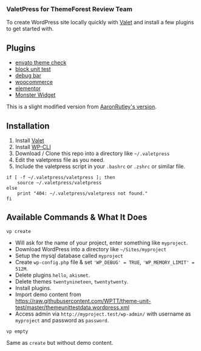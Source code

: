 ### ValetPress for ThemeForest Review Team

To create WordPress site locally quickly with [Valet](https://laravel.com/docs/8.x/valet) and install a few plugins to get started with.

## Plugins

- [envato theme check](https://github.com/envato/envato-theme-check)
- [block unit test](https://wordpress.org/plugins/block-unit-test/)
- [debug bar](https://wordpress.org/plugins/debug-bar/)
- [woocommerce](https://wordpress.org/plugins/woocommerce/)
- [elementor](https://wordpress.org/plugins/elementor/)
- [Monster Widget](https://wordpress.org/plugins/monster-widget/)

This is a slight modified version from [AaronRutley's version](https://github.com/AaronRutley/valetpress).

## Installation

1. Install [Valet](https://laravel.com/docs/8.x/valet)
2. Install [WP-CLI](https://wp-cli.org/)
3. Download / Clone this repo into a directory like `~/.valetpress`
4. Edit the valetpress file as you need.
5. Include the valetpress script in your `.bashrc` or `.zshrc` or similar file.

```
if [ -f ~/.valetpress/valetpress ]; then
    source ~/.valetpress/valetpress
else
    print "404: ~/.valetpress/valetpress not found."
fi
```

## Available Commands & What It Does

`vp create`

- Will ask for the name of your project, enter something like `myproject`.
- Download WordPress into a directory like `~/Sites/myproject`
- Setup the mysql database called `myproject`
- Create `wp-config.php` file & set `'WP_DEBUG' = TRUE`, `'WP_MEMORY_LIMIT' = 512M`.
- Delete plugins `hello`, `akismet`.
- Delete themes `twentynineteen`, `twentytwenty`.
- Install plugins.
- Import demo content from https://raw.githubusercontent.com/WPTT/theme-unit-test/master/themeunittestdata.wordpress.xml
- Access admin via `http://myproject.test/wp-admin/` with username as `myproject` and password as `password`.

`vp empty`

Same as `create` but without demo content.

